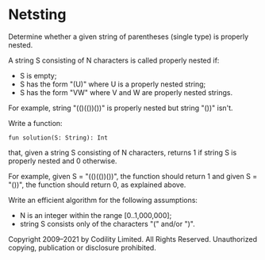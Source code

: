 # Netsting

Determine whether a given string of parentheses (single type) is properly nested.

A string S consisting of N characters is called properly nested if:

- S is empty;
- S has the form "(U)" where U is a properly nested string;
- S has the form "VW" where V and W are properly nested strings.

For example, string "(()(())())" is properly nested but string "())" isn't.

Write a function:

    fun solution(S: String): Int

that, given a string S consisting of N characters, returns 1 if string S is properly nested and 0 otherwise.

For example, given S = "(()(())())", the function should return 1 and given S = "())", the function should return 0, as explained above.

Write an efficient algorithm for the following assumptions:

- N is an integer within the range [0..1,000,000];
- string S consists only of the characters "(" and/or ")".

Copyright 2009–2021 by Codility Limited. All Rights Reserved. Unauthorized copying, publication or disclosure prohibited.
